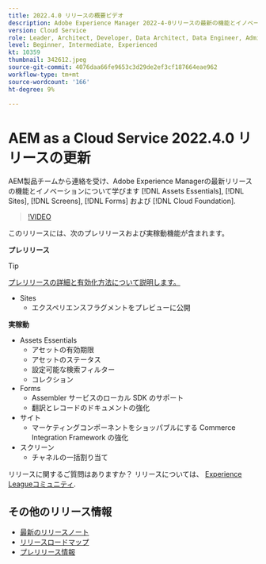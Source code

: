 ```yaml
---
title: 2022.4.0 リリースの概要ビデオ
description: Adobe Experience Manager 2022-4-0リリースの最新の機能とイノベーションについて説明します [!DNL Assets Essentials], [!DNL Sites], [!DNL Screens], [!DNL Forms] および [!DNL Cloud Foundation].
version: Cloud Service
role: Leader, Architect, Developer, Data Architect, Data Engineer, Admin, User
level: Beginner, Intermediate, Experienced
kt: 10359
thumbnail: 342612.jpeg
source-git-commit: 4076daa66fe9653c3d29de2ef3cf187664eae962
workflow-type: tm+mt
source-wordcount: '166'
ht-degree: 9%

---
```


# AEM as a Cloud Service 2022.4.0 リリースの更新

AEM製品チームから連絡を受け、Adobe Experience Managerの最新リリースの機能とイノベーションについて学びます [!DNL Assets Essentials], [!DNL Sites], [!DNL Screens], [!DNL Forms] および [!DNL Cloud Foundation].

>[!VIDEO](https://video.tv.adobe.com/v/342612/?quality=12&learn=on)

このリリースには、次のプレリリースおよび実稼動機能が含まれます。

**プレリリース**

>[!TIP]
>
>[プレリリースの詳細と有効化方法について説明します。](https://experienceleague.adobe.com/docs/experience-manager-cloud-service/content/release-notes/prerelease.html)

* Sites
   * エクスペリエンスフラグメントをプレビューに公開

**実稼動**

* Assets Essentials
   * アセットの有効期限
   * アセットのステータス
   * 設定可能な検索フィルター
   * コレクション
* Forms
   * Assembler サービスのローカル SDK のサポート
   * 翻訳とレコードのドキュメントの強化
* サイト
   * マーケティングコンポーネントをショッパブルにする Commerce Integration Framework の強化
* スクリーン
   * チャネルの一括割り当て

リリースに関するご質問はありますか？  リリースについては、 [Experience Leagueコミュニティ](https://adobe.ly/3LO0gOo).

## その他のリリース情報

* [最新のリリースノート](https://experienceleague.adobe.com/docs/experience-manager-cloud-service/content/release-notes/home.html)
* [リリースロードマップ](https://experienceleague.adobe.com/docs/experience-manager-release-information/aem-release-updates/update-releases-roadmap.html?lang=ja)
* [プレリリース情報](https://experienceleague.adobe.com/docs/experience-manager-cloud-service/content/release-notes/prerelease.html)
